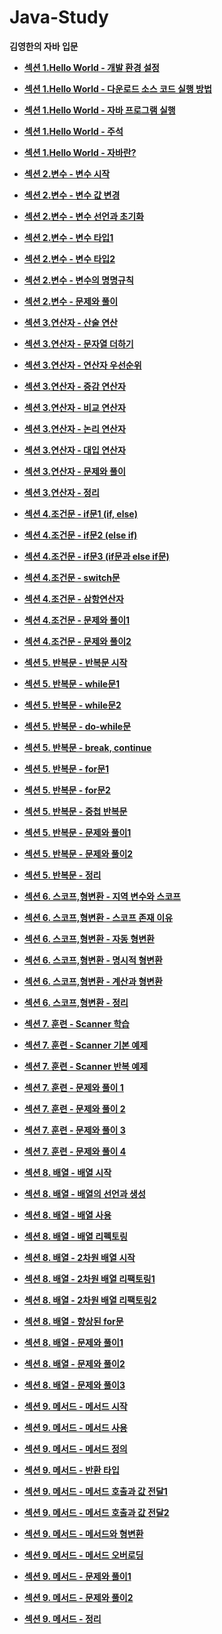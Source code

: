 # Java-Study
**김영한의 자바 입문**

* **[섹션 1.Hello World - 개발 환경 설정](https://velog.io/@hcw0709/%EA%B0%9C%EB%B0%9C-%ED%99%98%EA%B2%BD-%EC%84%A4%EC%A0%95 )** 

* **[섹션 1.Hello World - 다운로드 소스 코드 실행 방법](https://velog.io/@hcw0709/%EB%8B%A4%EC%9A%B4%EB%A1%9C%EB%93%9C-%EC%86%8C%EC%8A%A4-%EC%BD%94%EB%93%9C-%EC%8B%A4%ED%96%89-%EB%B0%A9%EB%B2%95)**

* **[섹션 1.Hello World - 자바 프로그램 실행](https://velog.io/@hcw0709/%EC%9E%90%EB%B0%94-%ED%94%84%EB%A1%9C%EA%B7%B8%EB%9E%A8-%EC%8B%A4%ED%96%89)**

* **[섹션 1.Hello World - 주석](https://velog.io/@hcw0709/%EC%A3%BC%EC%84%9D)**

* **[섹션 1.Hello World - 자바란?](https://velog.io/@hcw0709/%EC%9E%90%EB%B0%94%EB%9E%80)**

* **[섹션 2.변수 - 변수 시작](https://velog.io/@hcw0709/%EB%B3%80%EC%88%98-%EC%8B%9C%EC%9E%91)**

* **[섹션 2.변수 - 변수 값 변경](https://velog.io/@hcw0709/%EB%B3%80%EC%88%98-%EA%B0%92-%EB%B3%80%EA%B2%BD)**

* **[섹션 2.변수 - 변수 선언과 초기화](https://velog.io/@hcw0709/%EB%B3%80%EC%88%98-%EC%84%A0%EC%96%B8%EA%B3%BC-%EC%B4%88%EA%B8%B0%ED%99%94)**

* **[섹션 2.변수 - 변수 타입1](https://velog.io/@hcw0709/%EB%B3%80%EC%88%98-%ED%83%80%EC%9E%851)**

* **[섹션 2.변수 - 변수 타입2](https://velog.io/@hcw0709/%EB%B3%80%EC%88%98-%ED%83%80%EC%9E%852)**

* **[섹션 2.변수 - 변수의 명명규칙](https://velog.io/@hcw0709/%EB%B3%80%EC%88%98%EC%9D%98-%EB%AA%85%EB%AA%85-%EA%B7%9C%EC%B9%99)**

* **[섹션 2.변수 - 문제와 풀이](https://velog.io/@hcw0709/%EB%AC%B8%EC%A0%9C%EC%99%80-%ED%92%80%EC%9D%B4)**

* **[섹션 3.연산자 - 산술 연산](https://velog.io/@hcw0709/%EC%82%B0%EC%88%A0-%EC%97%B0%EC%82%B0%EC%9E%90)**

* **[섹션 3.연산자 - 문자열 더하기](https://velog.io/@hcw0709/%EB%AC%B8%EC%9E%90%EC%97%B4-%EB%8D%94%ED%95%98%EA%B8%B0)**

* **[섹션 3.연산자 - 연산자 우선순위](https://velog.io/@hcw0709/%EC%97%B0%EC%82%B0%EC%9E%90-%EC%9A%B0%EC%84%A0%EC%88%9C%EC%9C%84)**

* **[섹션 3.연산자 - 증감 연산자](https://velog.io/@hcw0709/%EC%A6%9D%EA%B0%90-%EC%97%B0%EC%82%B0%EC%9E%90)**

* **[섹션 3.연산자 - 비교 연산자](https://velog.io/@hcw0709/%EB%B9%84%EA%B5%90-%EC%97%B0%EC%82%B0%EC%9E%90)**

* **[섹션 3.연산자 - 논리 연산자](https://velog.io/@hcw0709/%EB%85%BC%EB%A6%AC-%EC%97%B0%EC%82%B0%EC%9E%90)**

* **[섹션 3.연산자 - 대입 연산자](https://velog.io/@hcw0709/%EB%8C%80%EC%9E%85-%EC%97%B0%EC%82%B0%EC%9E%90)**

* **[섹션 3.연산자 - 문제와 풀이](https://velog.io/@hcw0709/%EB%AC%B8%EC%A0%9C%EC%99%80-%ED%92%80%EC%9D%B4-hzm6j9x6)**

* **[섹션 3.연산자 - 정리](https://velog.io/@hcw0709/%EC%A0%95%EB%A6%AC)**

* **[섹션 4.조건문 - if문1 (if, else)](https://velog.io/@hcw0709/if%EB%AC%B81-if-else)**

* **[섹션 4.조건문 - if문2 (else if)](https://velog.io/@hcw0709/if%EB%AC%B82-else-if)**

* **[섹션 4.조건문 - if문3 (if문과 else if문)](https://velog.io/@hcw0709/if%EB%AC%B8%EA%B3%BC-else-if%EB%AC%B8)**

* **[섹션 4.조건문 - switch문](https://velog.io/@hcw0709/switch%EB%AC%B8)**

* **[섹션 4.조건문 - 삼항연산자](https://velog.io/@hcw0709/%EC%82%BC%ED%95%AD-%EC%97%B0%EC%82%B0%EC%9E%90)**

* **[섹션 4.조건문 - 문제와 풀이1](https://velog.io/@hcw0709/%EB%AC%B8%EC%A0%9C%EC%99%80-%ED%92%80%EC%9D%B41)**

* **[섹션 4.조건문 - 문제와 풀이2](https://velog.io/@hcw0709/%EB%AC%B8%EC%A0%9C%EC%99%80-%ED%92%80%EC%9D%B42)**

* **[섹션 5. 반복문 - 반복문 시작](https://velog.io/@hcw0709/%EB%B0%98%EB%B3%B5%EB%AC%B8-%EC%8B%9C%EC%9E%91)**

* **[섹션 5. 반복문 - while문1](https://velog.io/@hcw0709/while%EB%AC%B81)**

* **[섹션 5. 반복문 - while문2](https://velog.io/@hcw0709/while%EB%AC%B82)**

* **[섹션 5. 반복문 - do-while문](https://velog.io/@hcw0709/do-while%EB%AC%B8)**

* **[섹션 5. 반복문 - break, continue](https://velog.io/@hcw0709/break-continue)**

* **[섹션 5. 반복문 - for문1](https://velog.io/@hcw0709/for%EB%AC%B81)**

* **[섹션 5. 반복문 - for문2](https://velog.io/@hcw0709/for%EB%AC%B82)**

* **[섹션 5. 반복문 - 중첩 반복문](https://velog.io/@hcw0709/%EC%A4%91%EC%B2%A9-%EB%B0%98%EB%B3%B5%EB%AC%B8)**

* **[섹션 5. 반복문 - 문제와 풀이1](https://velog.io/@hcw0709/%EB%AC%B8%EC%A0%9C%EC%99%80-%ED%92%80%EC%9D%B41-botr0q1b)**

* **[섹션 5. 반복문 - 문제와 풀이2](https://velog.io/@hcw0709/%EB%AC%B8%EC%A0%9C%EC%99%80-%ED%92%80%EC%9D%B42-rhp3h8k9)**

* **[섹션 5. 반복문 - 정리](https://velog.io/@hcw0709/%EC%A0%95%EB%A6%AC-u8ab2lkq)**

* **[섹션 6. 스코프,형변환 - 지역 변수와 스코프](https://velog.io/@hcw0709/%EC%A7%80%EC%97%AD-%EB%B3%80%EC%88%98%EC%99%80-%EC%8A%A4%EC%BD%94%ED%94%84)**

* **[섹션 6. 스코프,형변환 - 스코프 존재 이유](https://velog.io/@hcw0709/%EC%8A%A4%EC%BD%94%ED%94%84-%EC%A1%B4%EC%9E%AC-%EC%9D%B4%EC%9C%A0)**

* **[섹션 6. 스코프,형변환 - 자동 형변환](https://velog.io/@hcw0709/%EC%9E%90%EB%8F%99-%ED%98%95%EB%B3%80%ED%99%98)**

* **[섹션 6. 스코프,형변환 - 명시적 형변환](https://velog.io/@hcw0709/%EB%AA%85%EC%8B%9C%EC%A0%81-%ED%98%95%EB%B3%80%ED%99%98)**

* **[섹션 6. 스코프,형변환 - 계산과 형변환](https://velog.io/@hcw0709/%EA%B3%84%EC%82%B0%EA%B3%BC-%ED%98%95%EB%B3%80%ED%99%98)**

* **[섹션 6. 스코프,형변환 - 정리](https://velog.io/@hcw0709/%EC%A0%95%EB%A6%AC-hei6dfrh)**

* **[섹션 7. 훈련 - Scanner 학습](https://velog.io/@hcw0709/Scanner-%ED%95%99%EC%8A%B5)**

* **[섹션 7. 훈련 - Scanner 기본 예제](https://velog.io/@hcw0709/Scanner-%EA%B8%B0%EB%B3%B8-%EC%98%88%EC%A0%9C)**

* **[섹션 7. 훈련 - Scanner 반복 예제](https://velog.io/@hcw0709/Scanner-%EB%B0%98%EB%B3%B5-%EC%98%88%EC%A0%9C)**

* **[섹션 7. 훈련 - 문제와 풀이 1](https://velog.io/@hcw0709/%EB%AC%B8%EC%A0%9C%EC%99%80-%ED%92%80%EC%9D%B4-1)**

* **[섹션 7. 훈련 - 문제와 풀이 2](https://velog.io/@hcw0709/%EB%AC%B8%EC%A0%9C%EC%99%80-%ED%92%80%EC%9D%B4-2)**

* **[섹션 7. 훈련 - 문제와 풀이 3](https://velog.io/@hcw0709/%EB%AC%B8%EC%A0%9C%EC%99%80-%ED%92%80%EC%9D%B4-3)**

* **[섹션 7. 훈련 - 문제와 풀이 4](https://velog.io/@hcw0709/%EB%AC%B8%EC%A0%9C%EC%99%80-%ED%92%80%EC%9D%B4-4)**

* **[섹션 8. 배열 - 배열 시작](https://velog.io/@hcw0709/%EB%B0%B0%EC%97%B4-%EC%8B%9C%EC%9E%91)**

* **[섹션 8. 배열 - 배열의 선언과 생성](https://velog.io/@hcw0709/%EB%B0%B0%EC%97%B4%EC%9D%98-%EC%84%A0%EC%96%B8%EA%B3%BC-%EC%83%9D%EC%84%B1)**

* **[섹션 8. 배열 - 배열 사용](https://velog.io/@hcw0709/%EB%B0%B0%EC%97%B4-%EC%82%AC%EC%9A%A9)**

* **[섹션 8. 배열 - 배열 리펙토링](https://velog.io/@hcw0709/%EB%B0%B0%EC%97%B4-%EB%A6%AC%ED%8E%99%ED%86%A0%EB%A7%81)**

* **[섹션 8. 배열 - 2차원 배열 시작](https://velog.io/@hcw0709/2%EC%B0%A8%EC%9B%90-%EB%B0%B0%EC%97%B4-%EC%8B%9C%EC%9E%91)**

* **[섹션 8. 배열 - 2차원 배열 리팩토링1](https://velog.io/@hcw0709/2%EC%B0%A8%EC%9B%90-%EB%B0%B0%EC%97%B4-%EB%A6%AC%ED%8C%A9%ED%86%A0%EB%A7%811)**

* **[섹션 8. 배열 - 2차원 배열 리팩토링2](https://velog.io/@hcw0709/2%EC%B0%A8%EC%9B%90-%EB%B0%B0%EC%97%B4-%EB%A6%AC%ED%8C%A9%ED%86%A0%EB%A7%812)**

* **[섹션 8. 배열 - 향상된 for문](https://velog.io/@hcw0709/%ED%96%A5%EC%83%81%EB%90%9C-for%EB%AC%B8)**

* **[섹션 8. 배열 - 문제와 풀이1](https://velog.io/@hcw0709/%EB%AC%B8%EC%A0%9C%EC%99%80-%ED%92%80%EC%9D%B41-gzz56wsn)**

* **[섹션 8. 배열 - 문제와 풀이2](https://velog.io/@hcw0709/%EB%AC%B8%EC%A0%9C%EC%99%80-%ED%92%80%EC%9D%B42-906l0qzc)**

* **[섹션 8. 배열 - 문제와 풀이3](https://velog.io/@hcw0709/%EB%AC%B8%EC%A0%9C%EC%99%80-%ED%92%80%EC%9D%B43)**

* **[섹션 9. 메서드 - 메서드 시작](https://velog.io/@hcw0709/%EB%A9%94%EC%84%9C%EB%93%9C-%EC%8B%9C%EC%9E%91)**

* **[섹션 9. 메서드 - 메서드 사용](https://velog.io/@hcw0709/%EB%A9%94%EC%84%9C%EB%93%9C-%EC%82%AC%EC%9A%A9)**

* **[섹션 9. 메서드 - 메서드 정의](https://velog.io/@hcw0709/%EB%A9%94%EC%84%9C%EB%93%9C-%EC%A0%95%EC%9D%98)**

* **[섹션 9. 메서드 - 반환 타입](https://velog.io/@hcw0709/%EB%B0%98%ED%99%98-%ED%83%80%EC%9E%85)**

* **[섹션 9. 메서드 - 메서드 호출과 값 전달1](https://velog.io/@hcw0709/%EB%A9%94%EC%84%9C%EB%93%9C-%ED%98%B8%EC%B6%9C%EA%B3%BC-%EA%B0%92-%EC%A0%84%EB%8B%AC1)**

* **[섹션 9. 메서드 - 메서드 호출과 값 전달2](https://velog.io/@hcw0709/%EB%A9%94%EC%84%9C%EB%93%9C-%ED%98%B8%EC%B6%9C%EA%B3%BC-%EA%B0%92-%EC%A0%84%EB%8B%AC2)**

* **[섹션 9. 메서드 - 메서드와 형변환](https://velog.io/@hcw0709/%EB%A9%94%EC%84%9C%EB%93%9C%EC%99%80-%ED%98%95%EB%B3%80%ED%99%98)** 

* **[섹션 9. 메서드 - 메서드 오버로딩](https://velog.io/@hcw0709/%EB%A9%94%EC%84%9C%EB%93%9C-%EC%98%A4%EB%B2%84%EB%A1%9C%EB%94%A9)**

* **[섹션 9. 메서드 - 문제와 풀이1](https://velog.io/@hcw0709/%EB%AC%B8%EC%A0%9C%EC%99%80-%ED%92%80%EC%9D%B41-7nd39jui)**

* **[섹션 9. 메서드 - 문제와 풀이2](https://velog.io/@hcw0709/%EB%AC%B8%EC%A0%9C%EC%99%80-%ED%92%80%EC%9D%B42-k0dqc5yi)**

* **[섹션 9. 메서드 - 정리](https://velog.io/@hcw0709/%EC%A0%95%EB%A6%AC-wwqpbus4)**
